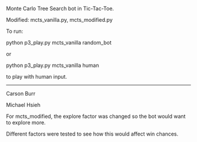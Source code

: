 Monte Carlo Tree Search bot in Tic-Tac-Toe.

Modified: mcts_vanilla.py, mcts_modified.py

To run: 

python p3_play.py mcts_vanilla random_bot

or

python p3_play.py mcts_vanilla human

to play with human input.

---

Carson Burr

Michael Hsieh

For mcts_modified, the explore factor was
changed so the bot would want to explore more.

Different factors were tested to see
how this would affect win chances.
